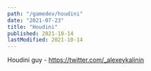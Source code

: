 ```yaml
---
path: "/gamedev/houdini"
date: "2021-07-23"
title: "Houdini"
published: 2021-10-14
lastModified: 2021-10-14
---
```


Houdini guy - https://twitter.com/_alexeykalinin